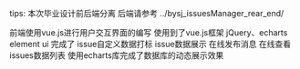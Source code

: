 tips:
本次毕业设计前后端分离
后端请参考 ../bysj_issuesManager_rear_end/


前端使用vue.js进行用户交互界面的编写
使用到了vue.js框架 jQuery、echarts element ui
完成了
issue自定义数据打标 
issue数据展示
在线发布消息
在线查看issues数据列表
使用echarts库完成了数据库的动态展示效果

